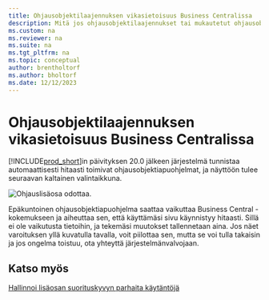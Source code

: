 ```yaml
---
title: Ohjausobjektilaajennuksen vikasietoisuus Business Centralissa
description: Mitä jos ohjausobjektilaajennukset tai mukautetut ohjausobjektit vaikuttavat heikentävästi Business Centralin toiminnallisuuteen.
ms.custom: na
ms.reviewer: na
ms.suite: na
ms.tgt_pltfrm: na
ms.topic: conceptual
author: brentholtorf
ms.author: bholtorf
ms.date: 12/12/2023
---
```


# <a name="control-add-in-resiliency-in-business-central"></a>Ohjausobjektilaajennuksen vikasietoisuus Business Centralissa

[!INCLUDE[prod_short](includes/prod_short.md)]in päivityksen 20.0 jälkeen järjestelmä tunnistaa automaattisesti hitaasti toimivat ohjausobjektiapuohjelmat, ja näyttöön tulee seuraavan kaltainen valintaikkuna.

![Ohjauslisäosa odottaa.](media/controladdin-resiliency.png "Ohjauslisäosa odottaa.")

Epäkuntoinen ohjausobjektiapuohjelma saattaa vaikuttaa Business Central -kokemukseen ja aiheuttaa sen, että käyttämäsi sivu käynnistyy hitaasti. Sillä ei ole vaikutusta tietoihin, ja tekemäsi muutokset tallennetaan aina. Jos näet varoituksen yllä kuvatulla tavalla, voit piilottaa sen, mutta se voi tulla takaisin ja jos ongelma toistuu, ota yhteyttä järjestelmänvalvojaan.

## <a name="see-also"></a>Katso myös
[Hallinnoi lisäosan suorituskyvyn parhaita käytäntöjä](/dynamics365/business-central/dev-itpro/developer/devenv-control-addin-bestpractices)  
